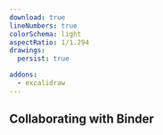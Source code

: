 ```yaml
---
download: true
lineNumbers: true
colorSchema: light
aspectRatio: 1/1.294
drawings:
  persist: true

addons:
  - excalidraw
---
```


## <div text-center>Collaborating with Binder</div><br>

<Excalidraw drawFilePath="./extra/binder_collab.excalidraw.json" />
